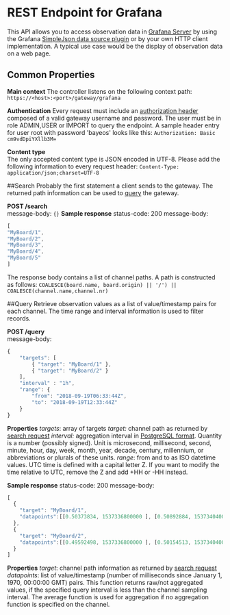 # REST Endpoint for Grafana

This API allows you to access observation data in [Grafana Server](https://grafana.com/) by using the Grafana [SimpleJson data source plugin](https://grafana.com/plugins/grafana-simple-json-datasource) or by your own HTTP client implementation. A typical use case would be  the display of observation data on a web page.
## Common Properties
**Main context**
The controller listens on the following context path:    ```https://<host>:<port>/gateway/grafana```   

**Authentication**
Every request must include an [authorization header](https://tools.ietf.org/html/rfc2617) composed of a valid gateway username and password. The user must be in role ADMIN,USER or IMPORT to query the endpoint. A sample header entry for user root with password 'bayeos' looks like this: ```Authorization: Basic cm9vdDpiYXllb3M=```

**Content type**        
The only accepted content type is JSON encoded in UTF-8. Please add the following information to every request header: ```Content-Type: application/json;charset=UTF-8```

##Search
Probably the first statement a client sends to the gateway. The returned path information can be used to [query](##Query) the gateway. 

**POST /search**        
message-body: ```{}```
**Sample response** 
status-code: 200
message-body:
```javascript
[
"MyBoard/1",
"MyBoard/2",
"MyBoard/3",
"MyBoard/4",
"MyBoard/5"
]
```
       
The response body contains a list of channel paths. A path is constructed as follows:
    ```COALESCE(board.name, board.origin) || '/') || COALESCE(channel.name,channel.nr)```
    
##Query
Retrieve observation values as a list of value/timestamp pairs for each channel. The time range and interval information is used to filter records.

**POST /query**        
message-body:   
```javascript
{
    "targets": [
        { "target": "MyBoard/1" },
        { "target": "MyBoard/2" }
    ],
    "interval" : "1h",
    "range": {
        "from": "2018-09-19T06:33:44Z",
        "to": "2018-09-19T12:33:44Z"
    }
}
```
**Properties**
_targets_: array of targets
_target:_ channel path as returned by [search request](##Search)
_interval:_ aggregation interval in [PostgreSQL format](https://www.postgresql.org/docs). Quantity is a number (possibly signed). Unit is microsecond, millisecond, second, minute, hour, day, week, month, year, decade, century, millennium, or abbreviations or plurals of these units.
_range_: from and to as ISO datetime values. UTC time is defined with a capital letter Z. If you want to modify the time relative to UTC, remove the Z and add +HH or -HH instead.    

**Sample response** 
status-code: 200
message-body: 
```javascript
[
  {
    "target": "MyBoard/1",
    "datapoints":[[0.50373834, 1537336800000 ], [0.50892884, 1537340400000 ]]
  },
  {
    "target": "MyBoard/2",
    "datapoints":[[0.49592498, 1537336800000 ], [0.50154513, 1537340400000 ]]
  }
]
```
**Properties**
_target_: channel path information as returned by [search request](##Search)
_datapoints_: list of value/timestamp (number of milliseconds since January 1, 1970, 00:00:00 GMT) pairs. This function returns raw/not aggregated values, if the specified query interval is less than the channel sampling interval. The average function is used for aggregation if no aggregation function is specified on the channel.





